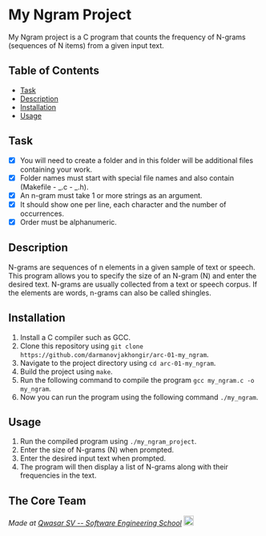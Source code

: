 # My Ngram Project

My Ngram project is a C program that counts the frequency of N-grams (sequences of N items) from a given input text.

## Table of Contents

- [Task](#task)
- [Description](#description)
- [Installation](#installation)
- [Usage](#usage)

## Task

- [x] You will need to create a folder and in this folder will be additional files containing your work.
- [x] Folder names must start with special file names and also contain (Makefile - _.c - _.h).
- [x] An n-gram must take 1 or more strings as an argument.
- [x] It should show one per line, each character and the number of occurrences.
- [x] Order must be alphanumeric.

## Description

N-grams are sequences of n elements in a given sample of text or speech. This program allows you to specify the size of an N-gram (N) and enter the desired text. N-grams are usually collected from a text or speech corpus. If the elements are words, n-grams can also be called shingles.

## Installation

1. Install a C compiler such as GCC.
2. Clone this repository using `git clone https://github.com/darmanovjakhongir/arc-01-my_ngram`.
3. Navigate to the project directory using `cd arc-01-my_ngram`.
4. Build the project using `make`.
5. Run the following command to compile the program `gcc my_ngram.c -o my_ngram`.
6. Now you can run the program using the following command `./my_ngram`.

## Usage

1. Run the compiled program using `./my_ngram_project`.
2. Enter the size of N-grams (N) when prompted.
3. Enter the desired input text when prompted.
4. The program will then display a list of N-grams along with their frequencies in the text.

## The Core Team

<span><i>Made at <a href='https://qwasar.io'>Qwasar SV -- Software Engineering School</a></i></span>
<span><img alt='Qwasar SV -- Software Engineering School Logo' src='https://storage.googleapis.com/qwasar-public/qwasar-logo_50x50.png' width='20px' /></span>
